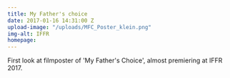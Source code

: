 ```yaml
---
title: My Father's choice
date: 2017-01-16 14:31:00 Z
upload-image: "/uploads/MFC_Poster_klein.png"
img-alt: IFFR
homepage:
---
```


First look at filmposter of 'My Father's Choice', almost premiering at IFFR 2017.
